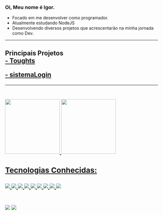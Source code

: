 ### Oi, Meu nome é Igor.

- Focado em me desenvolver como programador.
- Atualmente estudando NodeJS
- Desenvolvendo diversos projetos que acrescentarão na minha jornada como Dev.
<hr>
<h2>Principais Projetos 
  <br>
  <a href="https://github.com/igorrodriguesss/Toughts"><span>- Toughts</p></span> 
  <a href="https://github.com/igorrodriguesss/sistemaLogin"><span>- sistemaLogin</span></a>
  <hr>
<link rel="stylesheet" href="https://cdn.jsdelivr.net/gh/devicons/devicon@v2.12.0/devicon.min.css">
<br>

  <!-- <div align="center"> -->
  <a href="https://github.com/igorrodriguesss">
  <img height="180em" src="https://github-readme-stats.vercel.app/api?username=igorrodriguesss&show_icons=true&theme=dracula&include_all_commits=true&count_private=true"/>
  <img height="180em" src="https://github-readme-stats.vercel.app/api/top-langs/?username=igorrodriguesss&layout=compact&langs_count=7&theme=dracula"/>
</div>
<br>

<h3> Tecnologias Conhecidas: </h3>
<!-- <div align="center"> -->
  <img src="https://img.icons8.com/color/48/000000/html-5--v1.png"/>
  <img src="https://img.icons8.com/color/48/ffffff/css3.png"/>
  <img src="https://img.icons8.com/color/48/000000/javascript--v1.png"/>
  <img src="https://img.icons8.com/color/48/000000/python--v1.png"/>
  <img src="https://img.icons8.com/officel/48/ffffff/php-logo.png"/>
  <img src="https://img.icons8.com/color/48/000000/mysql-logo.png"/>
  <img src="https://img.icons8.com/color/48/000000/mongodb.png"/>
  <img src="https://img.icons8.com/stickers/48/000000/api-settings.png"/>
  <img src="https://img.icons8.com/stickers/48/000000/compare-git.png"/>
 </div>
  

  </div>
  
 <br>
 <br>
  
 
<div> 


  <a href = "mailto:igorr2693@gmail.com"><img src="https://img.shields.io/badge/-Gmail-%23333?style=for-the-badge&logo=gmail&logoColor=white" target="_blank"></a>
  <a href="https://www.linkedin.com/in/igor-rodrigues-376786180/" target="_blank"><img src="https://img.shields.io/badge/-LinkedIn-%230077B5?style=for-the-badge&logo=linkedin&logoColor=white" target="_blank"></a> 
 
  
 
</div>
